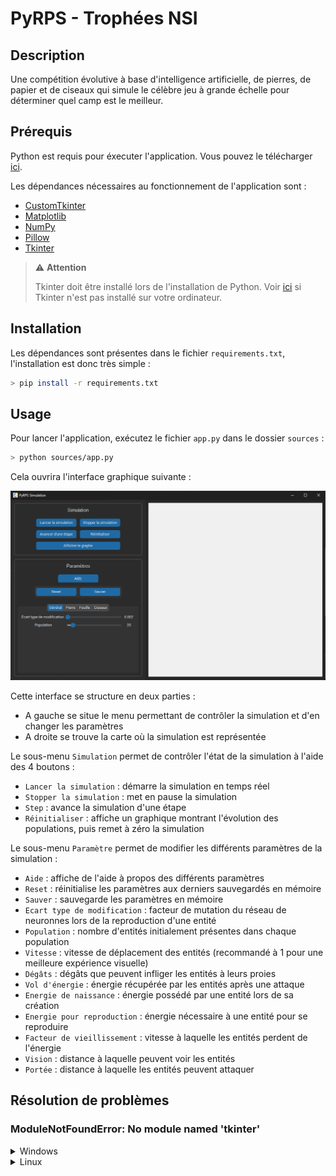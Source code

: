 # PyRPS - Trophées NSI

## Description

Une compétition évolutive à base d'intelligence artificielle, de pierres, de papier et de ciseaux qui simule le célèbre jeu à grande échelle pour déterminer quel camp est le meilleur.

## Prérequis

Python est requis pour éxecuter l'application. Vous pouvez le télécharger [ici](https://python.org/downloads).

Les dépendances nécessaires au fonctionnement de l'application sont :
- [CustomTkinter](https://customtkinter.tomschimansky.com/)
- [Matplotlib](https://matplotlib.org/)
- [NumPy](https://numpy.org/)
- [Pillow](https://pillow.readthedocs.io/en/stable/)
- [Tkinter](https://docs.python.org/3/library/tkinter.html)

> ⚠️ **Attention**
>
> Tkinter doit être installé lors de l'installation de Python. Voir [ici](#modulenotfounderror-no-module-named-tkinter) si Tkinter n'est pas installé sur votre ordinateur.

## Installation

Les dépendances sont présentes dans le fichier `requirements.txt`, l'installation est donc très simple :
```sh
> pip install -r requirements.txt
```

## Usage

Pour lancer l'application, exécutez le fichier `app.py` dans le dossier `sources` :
```sh
> python sources/app.py
```

Cela ouvrira l'interface graphique suivante :

![Interface de la simulation](doc/assets/interface.png)

Cette interface se structure en deux parties :
- A gauche se situe le menu permettant de contrôler la simulation et d'en changer les paramètres
- A droite se trouve la carte où la simulation est représentée

Le sous-menu `Simulation` permet de contrôler l'état de la simulation à l'aide des 4 boutons :
- `Lancer la simulation` : démarre la simulation en temps réel
- `Stopper la simulation` : met en pause la simulation
- `Step` : avance la simulation d'une étape
- `Réinitialiser` : affiche un graphique montrant l'évolution des populations, puis remet à zéro la simulation

Le sous-menu `Paramètre` permet de modifier les différents paramètres de la simulation :
- `Aide` : affiche de l'aide à propos des différents paramètres
- `Reset` : réinitialise les paramètres aux derniers sauvegardés en mémoire
- `Sauver` : sauvegarde les paramètres en mémoire
- `Ecart type de modification` : facteur de mutation du réseau de neuronnes lors de la reproduction d'une entité
- `Population` : nombre d'entités initialement présentes dans chaque population
- `Vitesse` : vitesse de déplacement des entités (recommandé à 1 pour une meilleure expérience visuelle)
- `Dégâts` : dégâts que peuvent infliger les entités à leurs proies
- `Vol d'énergie` : énergie récupérée par les entités après une attaque
- `Energie de naissance` : énergie possédé par une entité lors de sa création
- `Energie pour reproduction` : énergie nécessaire à une entité pour se reproduire
- `Facteur de vieillissement` : vitesse à laquelle les entités perdent de l'énergie
- `Vision` : distance à laquelle peuvent voir les entités
- `Portée` : distance à laquelle les entités peuvent attaquer

## Résolution de problèmes

### ModuleNotFoundError: No module named 'tkinter'

<details>
<summary>Windows</summary>

Sur Windows, Tkinter doit être installé lors de l'installation de Python. Il n'est pas possible d'utiliser `pip` pour installer Tkinter.

Pour installer Tkinter, téléchargez la dernière version l'installateur Python [ici](https://python.org/downloads), puis exécutez-le. Choisissez l'option `Modify` puis cochez `tcl/tk and IDLE` :

![Installateur Python](doc/assets/install_tkinter.png)

Ensuite, cliquez sur `Next` puis `🛡️ Install`.

Tkinter est maintenant installé sur votre ordinateur. Vous pouvez relancer l'application.
</details>

<details>
<summary>Linux</summary>

#### Debian

Pour installer Tkinter sur Linux, exécutez simplement la commande suivante :
```sh
> sudo apt-get install python3-tk
```

Tkinter est maintenant installé sur votre ordinateur. Vous pouvez relancer l'application.

#### Autres distros

Utilisez votre gestionnaire de paquets pour installer tkinter.
Dans tout les cas, internet est votre amis !

</details>
